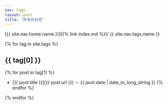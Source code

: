 ```yaml
---
nav: tags
layout: post
title: "所有的标签"
---
```


[{{ site.nav.home.name }}]({% link index.md %})/
{{ site.nav.tags.name }}

{% for tag in site.tags %}
## {{ tag[0] }}

{% for post in tag[1] %}
* [{{ post.title }}]({{ post.url }}) -- {{ post.date | date_to_long_string }}
{% endfor %}

{% endfor %}
